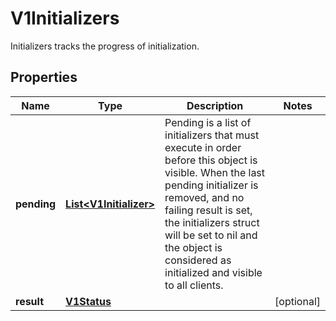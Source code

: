 

# V1Initializers

Initializers tracks the progress of initialization.
## Properties

Name | Type | Description | Notes
------------ | ------------- | ------------- | -------------
**pending** | [**List&lt;V1Initializer&gt;**](V1Initializer.md) | Pending is a list of initializers that must execute in order before this object is visible. When the last pending initializer is removed, and no failing result is set, the initializers struct will be set to nil and the object is considered as initialized and visible to all clients. | 
**result** | [**V1Status**](V1Status.md) |  |  [optional]



